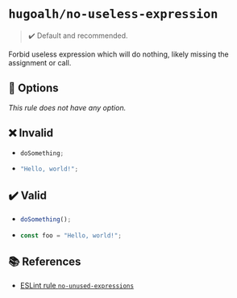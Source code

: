 # `hugoalh/no-useless-expression`

> ✔️ Default and recommended.

Forbid useless expression which will do nothing, likely missing the assignment or call.

## 🔧 Options

*This rule does not have any option.*

## ❌ Invalid

- ```ts
  doSomething;
  ```
- ```ts
  "Hello, world!";
  ```

## ✔️ Valid

- ```ts
  doSomething();
  ```
- ```ts
  const foo = "Hello, world!";
  ```

## 📚 References

- [ESLint rule `no-unused-expressions`](https://eslint.org/docs/latest/rules/no-unused-expressions)
